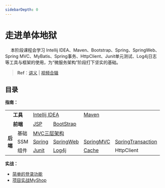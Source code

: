 ```yaml
---
sidebarDepth: 0
---
```

# 走进单体地狱

​	　本阶段课程会学习 Intellij IDEA、Maven、Bootstrap、Spring、SpringWeb、Spring MVC、MyBatis、Spring事务、HttpClient、Junit单元测试、Log4j日志 等工具与框架的使用，为“微服务架构”阶段打下坚实的基础。

> **Ref**：[讲义](https://www.funtl.com/zh/guide/%E8%B5%B0%E5%90%91%E5%8D%95%E4%BD%93%E5%9C%B0%E7%8B%B1.html) | [视频合辑](https://www.bilibili.com/video/av29299488) 



## 目录

**指南：**

<table>
    <tr>
        <td colspan="2" align="center"><b>工具</b></td> 
        <td colspan="2" ><a href="./idea.html" target="_blank">Intellij IDEA</a></td> 
        <td><a href="./maven.html" target="_blank">Maven</a></td>
        <td></td> 
        <td></td> 
   </tr>
   <tr>
        <td colspan="2" align="center"><b>前端</b></td> 
        <td><a href="./jsp.html" target="_blank">JSP</a></td>
        <td><a href="./bootstrap.html" target="_blank">BootStrap</a></td>
        <td></td> 
        <td></td> 
        <td></td> 
   </tr>
    <tr>
        <td rowspan="3"><b>后端</b></td>    
        <td>基础</td>
        <td colspan="2"><a href="./mvc.html" target="_blank">MVC三层架构</a></td> 
	<td></td> 
        <td></td> 
        <td></td> 
    </tr>
    <tr>
    	<td>SSM</td>
        <td><a href="./spring.html" target="_blank">Spring</a></td>
        <td><a href="./springweb.html" target="_blank">SpringWeb</a></td>  
        <td><a href="./springmvc.html" target="_blank">SpringMVC</a></td>  
        <td><a href="./springtransaction.html" target="_blank">SpringTransaction</a></td>  
        <td><a href="./mybatis.html" target="_blank">Mybatis</a></td> 
    </tr>
    <tr>
    	<td>组件</td>
        <td><a href="./junit.html" target="_blank">Junit</a></td>
        <td><a href="./log4j.html" target="_blank">Log4j</a></td>  
        <td><a href="./cache.html" target="_blank">Cache</a></td>  
        <td>HttpClient</td> 
        <td></td> 
    </tr>
</table>



**实战：**

- <a href="../myshop/myshop-login.html" target="_blank">简单的登录功能</a>
- <a href="../myshop/myshop-ssm.html" target="_blank">项目实战MyShop</a>


